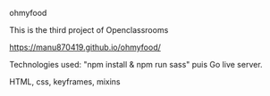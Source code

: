  ohmyfood

This is the third project of Openclassrooms

https://manu870419.github.io/ohmyfood/
 
Technologies used: 
"npm install & npm run sass" puis Go live server.

HTML, css, keyframes, mixins 

